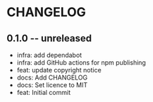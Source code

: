 # CHANGELOG

## 0.1.0 -- unreleased

- infra: add dependabot
- infra: add GitHub actions for npm publishing
- feat: update copyright notice
- docs: Add CHANGELOG
- docs: Set licence to MIT
- feat: Initial commit
